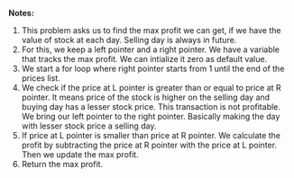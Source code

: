 **Notes:**

1. This problem asks us to find the max profit we can get, if we have the value of stock at each day. Selling day is always in future.
2. For this, we keep a left pointer and a right pointer. We have a variable that tracks the max profit. We can intialize it zero as default value.
3. We start a for loop where right pointer starts from 1 until the end of the prices list.
4. We check if the price at L pointer is greater than or equal to price at R pointer. It means price of the stock is higher on the selling day and buying day has a lesser stock price. This transaction is not profitable. We bring our left pointer to the right pointer. Basically making the day with lesser stock price a selling day.
5. If price at L pointer is smaller than price at R pointer. We calculate the profit by subtracting the price at R pointer with the price at L pointer. Then we update the max profit.
6. Return the max profit.
